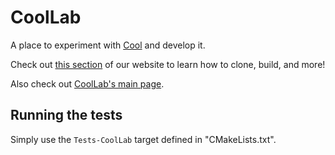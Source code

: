 # CoolLab

A place to experiment with [Cool](https://coollibs.github.io/) and develop it. 

Check out [this section](https://coollibs.github.io/cool/building) of our website to learn how to clone, build, and more!

Also check out [CoolLab's main page](https://coollibs.github.io/lab).

## Running the tests

Simply use the `Tests-CoolLab` target defined in "CMakeLists.txt".
